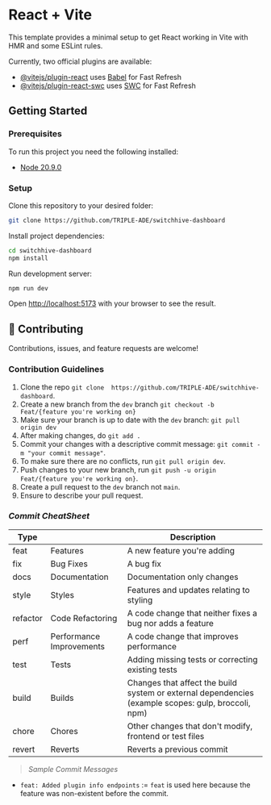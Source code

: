 # React + Vite

This template provides a minimal setup to get React working in Vite with HMR and some ESLint rules.

Currently, two official plugins are available:

- [@vitejs/plugin-react](https://github.com/vitejs/vite-plugin-react/blob/main/packages/plugin-react/README.md) uses [Babel](https://babeljs.io/) for Fast Refresh
- [@vitejs/plugin-react-swc](https://github.com/vitejs/vite-plugin-react-swc) uses [SWC](https://swc.rs/) for Fast Refresh

## Getting Started

### Prerequisites

To run this project you need the following installed:

- [Node 20.9.0](https://nodejs.org/) 

### Setup

Clone this repository to your desired folder:

```bash
git clone https://github.com/TRIPLE-ADE/switchhive-dashboard
```

Install project dependencies:
```bash
cd switchhive-dashboard
npm install
```

Run development server:

```bash
npm run dev
```

Open [http://localhost:5173](http://localhost:5173) with your browser to see the result.

<!-- CONTRIBUTING -->

## 🤝 Contributing

Contributions, issues, and feature requests are welcome!

### Contribution Guidelines

1. Clone the repo `git clone  https://github.com/TRIPLE-ADE/switchhive-dashboard`.
2. Create a new branch from the `dev` branch `git checkout -b Feat/{feature you're working on}`
3. Make sure your branch is up to date with the `dev` branch: `git pull origin dev`
4. After making changes, do `git add .`
5. Commit your changes with a descriptive commit message: `git commit -m "your commit message"`.
6. To make sure there are no conflicts, run `git pull origin dev`.
7. Push changes to your new branch, run `git push -u origin Feat/{feature you're working on}`.
8. Create a pull request to the `dev` branch not `main`.
9. Ensure to describe your pull request.

### _Commit CheatSheet_

| Type     |                          | Description                                                                                                 |
| -------- | ------------------------ | ----------------------------------------------------------------------------------------------------------- |
| feat     | Features                 | A new feature you're adding                                                                                              |
| fix      | Bug Fixes                | A bug fix                                                                                                   |
| docs     | Documentation            | Documentation only changes                                                                                  |
| style    | Styles                   | Features and updates relating to styling                                                                   |
| refactor | Code Refactoring         | A code change that neither fixes a bug nor adds a feature                                                   |
| perf     | Performance Improvements | A code change that improves performance                                                                     |
| test     | Tests                    | Adding missing tests or correcting existing tests                                                           |
| build    | Builds                   | Changes that affect the build system or external dependencies (example scopes: gulp, broccoli, npm)         |
| chore    | Chores                   | Other changes that don't modify, frontend or test files                                                    |
| revert   | Reverts                  | Reverts a previous commit                                                                                   |

> _Sample Commit Messages_

- `feat: Added plugin info endpoints` := `feat` is used here because the feature was non-existent before the commit.


